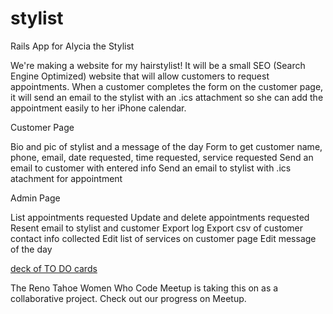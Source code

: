 stylist
=======

Rails App for Alycia the Stylist

We're making a website for my hairstylist!  It will be a small SEO (Search Engine Optimized) website that will allow customers to request appointments.  When a customer completes the form on the customer page, it will send an email to the stylist with an .ics attachment so she can add the appointment easily to her iPhone calendar.

Customer Page

Bio and pic of stylist and a message of the day
Form to get customer name, phone, email, date requested, time requested, service requested
Send an email to customer with entered info
Send an email to stylist with .ics atachment for appointment

Admin Page

List appointments requested
Update and delete appointments requested
Resent email to stylist and customer
Export log
Export csv of customer contact info collected
Edit list of services on customer page
Edit message of the day

<a href="http://www.slideshare.net/veronicacannon/stylist-30508817" alt="TO DO list">deck of TO DO cards</a>

The Reno Tahoe Women Who Code Meetup is taking this on as a collaborative project.  Check out our progress on Meetup.


